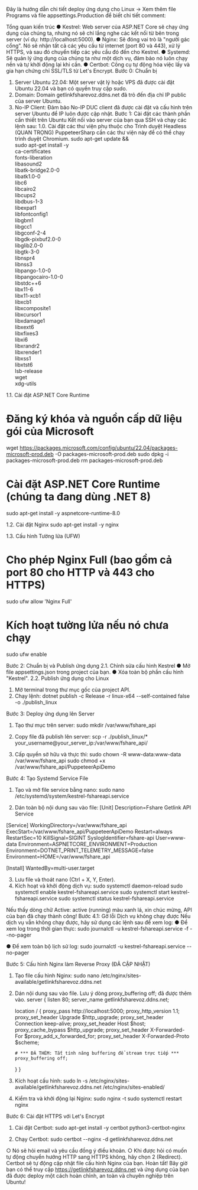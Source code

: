 Đây là hướng dẫn chi tiết deploy ứng dụng cho Linux ->
Xem thêm file Programs và file appsettings.Production để biết chi tiết comment:

Tổng quan kiến trúc
●	Kestrel: Web server của ASP.NET Core sẽ chạy ứng dụng của chúng ta, nhưng nó sẽ chỉ lắng nghe các kết nối từ bên trong server (ví dụ: http://localhost:5000).
●	Nginx: Sẽ đóng vai trò là "người gác cổng". Nó sẽ nhận tất cả các yêu cầu từ internet (port 80 và 443), xử lý HTTPS, và sau đó chuyển tiếp các yêu cầu đó đến cho Kestrel.
●	Systemd: Sẽ quản lý ứng dụng của chúng ta như một dịch vụ, đảm bảo nó luôn chạy nền và tự khởi động lại khi cần.
●	Certbot: Công cụ tự động hóa việc lấy và gia hạn chứng chỉ SSL/TLS từ Let's Encrypt.
Bước 0: Chuẩn bị
1.	Server Ubuntu 22.04: Một server vật lý hoặc VPS đã được cài đặt Ubuntu 22.04 và bạn có quyền truy cập sudo.
2.	Domain: Domain getlinkfsharevoz.ddns.net đã trỏ đến địa chỉ IP public của server Ubuntu.
3.	No-IP Client: Đảm bảo No-IP DUC client đã được cài đặt và cấu hình trên server Ubuntu để IP luôn được cập nhật.
Bước 1: Cài đặt các thành phần cần thiết trên Ubuntu
Kết nối vào server của bạn qua SSH và chạy các lệnh sau:
1.0. Cài đặt các thư viện phụ thuộc cho Trình duyệt Headless (QUAN TRỌNG)
PuppeteerSharp cần các thư viện này để có thể chạy trình duyệt Chromium.
sudo apt-get update && \
  sudo apt-get install -y \
  ca-certificates \
  fonts-liberation \
  libasound2 \
  libatk-bridge2.0-0 \
  libatk1.0-0 \
  libc6 \
  libcairo2 \
  libcups2 \
  libdbus-1-3 \
  libexpat1 \
  libfontconfig1 \
  libgbm1 \
  libgcc1 \
  libgconf-2-4 \
  libgdk-pixbuf2.0-0 \
  libglib2.0-0 \
  libgtk-3-0 \
  libnspr4 \
  libnss3 \
  libpango-1.0-0 \
  libpangocairo-1.0-0 \
  libstdc++6 \
  libx11-6 \
  libx11-xcb1 \
  libxcb1 \
  libxcomposite1 \
  libxcursor1 \
  libxdamage1 \
  libxext6 \
  libxfixes3 \
  libxi6 \
  libxrandr2 \
  libxrender1 \
  libxss1 \
  libxtst6 \
  lsb-release \
  wget \
  xdg-utils

1.1. Cài đặt ASP.NET Core Runtime
# Đăng ký khóa và nguồn cấp dữ liệu gói của Microsoft
wget https://packages.microsoft.com/config/ubuntu/22.04/packages-microsoft-prod.deb -O packages-microsoft-prod.deb
sudo dpkg -i packages-microsoft-prod.deb
rm packages-microsoft-prod.deb

# Cài đặt ASP.NET Core Runtime (chúng ta đang dùng .NET 8)
sudo apt-get install -y aspnetcore-runtime-8.0

1.2. Cài đặt Nginx
sudo apt-get install -y nginx

1.3. Cấu hình Tường lửa (UFW)
# Cho phép Nginx Full (bao gồm cả port 80 cho HTTP và 443 cho HTTPS)
sudo ufw allow 'Nginx Full'

# Kích hoạt tường lửa nếu nó chưa chạy
sudo ufw enable

Bước 2: Chuẩn bị và Publish ứng dụng
2.1. Chỉnh sửa cấu hình Kestrel
●	Mở file appsettings.json trong project của bạn.
●	Xóa toàn bộ phần cấu hình "Kestrel".
2.2. Publish ứng dụng cho Linux
1.	Mở terminal trong thư mục gốc của project API.
2.	Chạy lệnh:
dotnet publish -c Release -r linux-x64 --self-contained false -o ./publish_linux

Bước 3: Deploy ứng dụng lên Server
1.	Tạo thư mục trên server:
sudo mkdir /var/www/fshare_api

2.	Copy file đã publish lên server:
scp -r ./publish_linux/* your_username@your_server_ip:/var/www/fshare_api/

3.	Cấp quyền sở hữu và thực thi:
sudo chown -R www-data:www-data /var/www/fshare_api
sudo chmod +x /var/www/fshare_api/PuppeteerApiDemo

Bước 4: Tạo Systemd Service File
1.	Tạo và mở file service bằng nano:
sudo nano /etc/systemd/system/kestrel-fshareapi.service

2.	Dán toàn bộ nội dung sau vào file:
[Unit]
Description=Fshare Getlink API Service

[Service]
WorkingDirectory=/var/www/fshare_api
ExecStart=/var/www/fshare_api/PuppeteerApiDemo
Restart=always
RestartSec=10
KillSignal=SIGINT
SyslogIdentifier=fshare-api
User=www-data
Environment=ASPNETCORE_ENVIRONMENT=Production
Environment=DOTNET_PRINT_TELEMETRY_MESSAGE=false
Environment=HOME=/var/www/fshare_api

[Install]
WantedBy=multi-user.target

3.	Lưu file và thoát nano (Ctrl + X, Y, Enter).
4.	Kích hoạt và khởi động dịch vụ:
sudo systemctl daemon-reload
sudo systemctl enable kestrel-fshareapi.service
sudo systemctl start kestrel-fshareapi.service
sudo systemctl status kestrel-fshareapi.service

Nếu thấy dòng chữ Active: active (running) màu xanh lá, xin chúc mừng, API của bạn đã chạy thành công!
Bước 4.1: Gỡ lỗi Dịch vụ không chạy được
Nếu dịch vụ vẫn không chạy được, hãy sử dụng các lệnh sau để xem log:
●	Để xem log trong thời gian thực:
sudo journalctl -u kestrel-fshareapi.service -f --no-pager

●	Để xem toàn bộ lịch sử log:
sudo journalctl -u kestrel-fshareapi.service --no-pager

Bước 5: Cấu hình Nginx làm Reverse Proxy (ĐÃ CẬP NHẬT)
1.	Tạo file cấu hình Nginx:
sudo nano /etc/nginx/sites-available/getlinkfsharevoz.ddns.net

2.	Dán nội dung sau vào file. Lưu ý dòng proxy_buffering off; đã được thêm vào.
server {
    listen 80;
    server_name getlinkfsharevoz.ddns.net;

    location / {
        proxy_pass http://localhost:5000;
        proxy_http_version 1.1;
        proxy_set_header Upgrade $http_upgrade;
        proxy_set_header Connection keep-alive;
        proxy_set_header Host $host;
        proxy_cache_bypass $http_upgrade;
        proxy_set_header X-Forwarded-For $proxy_add_x_forwarded_for;
        proxy_set_header X-Forwarded-Proto $scheme;

        # *** ĐÃ THÊM: Tắt tính năng buffering để stream trực tiếp ***
        proxy_buffering off;
    }
}

3.	Kích hoạt cấu hình:
sudo ln -s /etc/nginx/sites-available/getlinkfsharevoz.ddns.net /etc/nginx/sites-enabled/

4.	Kiểm tra và khởi động lại Nginx:
sudo nginx -t
sudo systemctl restart nginx

Bước 6: Cài đặt HTTPS với Let's Encrypt
1.	Cài đặt Certbot:
sudo apt-get install -y certbot python3-certbot-nginx

2.	Chạy Certbot:
sudo certbot --nginx -d getlinkfsharevoz.ddns.net

○	Nó sẽ hỏi email và yêu cầu đồng ý điều khoản.
○	Khi được hỏi có muốn tự động chuyển hướng HTTP sang HTTPS không, hãy chọn 2 (Redirect). Certbot sẽ tự động cập nhật file cấu hình Nginx của bạn.
Hoàn tất!
Bây giờ bạn có thể truy cập https://getlinkfsharevoz.ddns.net và ứng dụng của bạn đã được deploy một cách hoàn chỉnh, an toàn và chuyên nghiệp trên Ubuntu!
